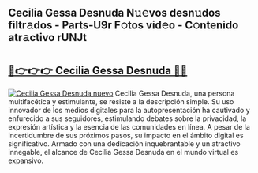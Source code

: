 ## Cecilia Gessa Desnuda N𝚞𝚎vos desn𝚞dos filtr𝚊dos - Parts-U9r F𝚘tos vid𝚎o - C𝚘ntenido atr𝚊ctivo rUNJt

# <h2><a href="http://mb3pcmx.tromn.icu/?c=Cecilia+Gessa+Desnuda">🔗👉👉👉 Cecilia Gessa Desnuda 🔗🔗</a></h2>

[![Cecilia Gessa Desnuda nuevo](https://i.imgur.com/pEAQMta.gif)](http://mb3pcmx.tromn.icu/?c=Cecilia+Gessa+Desnuda)
Cecilia Gessa Desnuda, una persona multifacética y estimulante, se resiste a la descripción simple. Su uso innovador de los medios digitales para la autopresentación ha cautivado y enfurecido a sus seguidores, estimulando debates sobre la privacidad, la expresión artística y la esencia de las comunidades en línea. A pesar de la incertidumbre de sus próximos pasos, su impacto en el ámbito digital es significativo. Armado con una dedicación inquebrantable y un atractivo innegable, el alcance de Cecilia Gessa Desnuda en el mundo virtual es expansivo.
